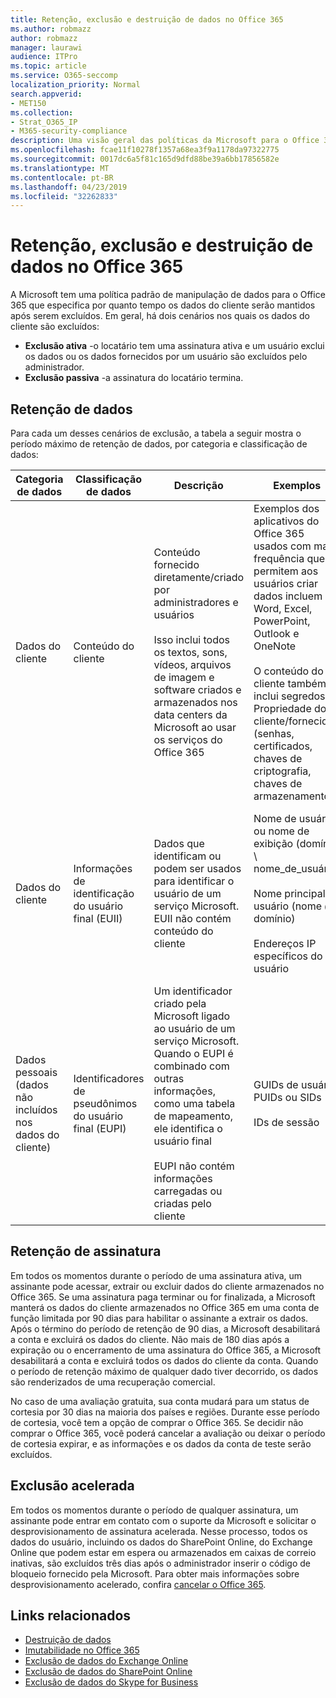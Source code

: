 ```yaml
---
title: Retenção, exclusão e destruição de dados no Office 365
ms.author: robmazz
author: robmazz
manager: laurawi
audience: ITPro
ms.topic: article
ms.service: O365-seccomp
localization_priority: Normal
search.appverid:
- MET150
ms.collection:
- Strat_O365_IP
- M365-security-compliance
description: Uma visão geral das políticas da Microsoft para o Office 365 em relação à retenção, exclusão e destruição de dados.
ms.openlocfilehash: fcae11f10278f1357a68ea3f9a1178da97322775
ms.sourcegitcommit: 0017dc6a5f81c165d9dfd88be39a6bb17856582e
ms.translationtype: MT
ms.contentlocale: pt-BR
ms.lasthandoff: 04/23/2019
ms.locfileid: "32262833"
---
```

# <a name="data-retention-deletion-and-destruction-in-office-365"></a>Retenção, exclusão e destruição de dados no Office 365

A Microsoft tem uma política padrão de manipulação de dados para o Office 365 que especifica por quanto tempo os dados do cliente serão mantidos após serem excluídos. Em geral, há dois cenários nos quais os dados do cliente são excluídos:

- **Exclusão ativa** -o locatário tem uma assinatura ativa e um usuário exclui os dados ou os dados fornecidos por um usuário são excluídos pelo administrador.
- **Exclusão passiva** -a assinatura do locatário termina.

## <a name="data-retention"></a>Retenção de dados

Para cada um desses cenários de exclusão, a tabela a seguir mostra o período máximo de retenção de dados, por categoria e classificação de dados:

| Categoria de dados | Classificação de dados | Descrição | Exemplos | Período de retenção |
|-----------------|-----------------|-----------------|----------------------------------|-------------------------------|
| Dados do cliente | Conteúdo do cliente| Conteúdo fornecido diretamente/criado por administradores e usuários <br><br> Isso inclui todos os textos, sons, vídeos, arquivos de imagem e software criados e armazenados nos data centers da Microsoft ao usar os serviços do Office 365 | Exemplos dos aplicativos do Office 365 usados com mais frequência que permitem aos usuários criar dados incluem Word, Excel, PowerPoint, Outlook e OneNote <br><br> O conteúdo do cliente também inclui segredos de Propriedade do cliente/fornecidos (senhas, certificados, chaves de criptografia, chaves de armazenamento) | **Cenário de exclusão ativa:** no máximo 30 dias <br><br> **Cenário de exclusão passiva:** no máximo 180 dias |
| Dados do cliente | Informações de identificação do usuário final (EUII) | Dados que identificam ou podem ser usados para identificar o usuário de um serviço Microsoft. EUII não contém conteúdo do cliente | Nome de usuário ou nome de exibição (domínio \ nome_de_usuário) <br><br> Nome principal do usuário (nome @ domínio) <br><br>  Endereços IP específicos do usuário | **Cenário de exclusão ativa:** no máximo 180 dias (apenas uma ação de administrador de locatário) <br><br> **Cenário de exclusão passiva:** no máximo 180 dias |
| Dados pessoais <br> (dados não incluídos nos dados do cliente) | Identificadores de pseudônimos do usuário final (EUPI) | Um identificador criado pela Microsoft ligado ao usuário de um serviço Microsoft. Quando o EUPI é combinado com outras informações, como uma tabela de mapeamento, ele identifica o usuário final <br><br> EUPI não contém informações carregadas ou criadas pelo cliente | GUIDs de usuário, PUIDs ou SIDs <br><br> IDs de sessão | **Cenário de exclusão ativa:** no máximo 30 dias <br><br> **Cenário de exclusão passiva:** no máximo 180 dias |

## <a name="subscription-retention"></a>Retenção de assinatura

Em todos os momentos durante o período de uma assinatura ativa, um assinante pode acessar, extrair ou excluir dados do cliente armazenados no Office 365. Se uma assinatura paga terminar ou for finalizada, a Microsoft manterá os dados do cliente armazenados no Office 365 em uma conta de função limitada por 90 dias para habilitar o assinante a extrair os dados. Após o término do período de retenção de 90 dias, a Microsoft desabilitará a conta e excluirá os dados do cliente. Não mais de 180 dias após a expiração ou o encerramento de uma assinatura do Office 365, a Microsoft desabilitará a conta e excluirá todos os dados do cliente da conta. Quando o período de retenção máximo de qualquer dado tiver decorrido, os dados são renderizados de uma recuperação comercial.

No caso de uma avaliação gratuita, sua conta mudará para um status de cortesia por 30 dias na maioria dos países e regiões. Durante esse período de cortesia, você tem a opção de comprar o Office 365. Se decidir não comprar o Office 365, você poderá cancelar a avaliação ou deixar o período de cortesia expirar, e as informações e os dados da conta de teste serão excluídos.

## <a name="expedited-deletion"></a>Exclusão acelerada
Em todos os momentos durante o período de qualquer assinatura, um assinante pode entrar em contato com o suporte da Microsoft e solicitar o desprovisionamento de assinatura acelerada. Nesse processo, todos os dados do usuário, incluindo os dados do SharePoint Online, do Exchange Online que podem estar em espera ou armazenados em caixas de correio inativas, são excluídos três dias após o administrador inserir o código de bloqueio fornecido pela Microsoft. Para obter mais informações sobre desprovisionamento acelerado, confira [cancelar o Office 365](https://support.office.com/article/Cancel-Office-365-for-business-b1bc0bef-4608-4601-813a-cdd9f746709a).

## <a name="related-links"></a>Links relacionados
- [Destruição de dados](office-365-data-destruction.md)
- [Imutabilidade no Office 365](office-365-data-immutability.md)
- [Exclusão de dados do Exchange Online](office-365-exchange-online-data-deletion.md)
- [Exclusão de dados do SharePoint Online](office-365-sharepoint-online-data-deletion.md)
- [Exclusão de dados do Skype for Business ](office-365-skype-data-deletion.md)